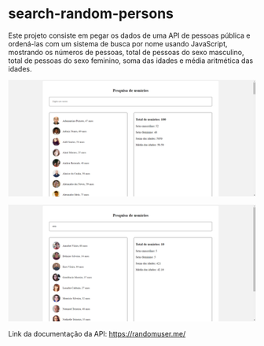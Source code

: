# search-random-persons
Este projeto consiste em pegar os dados de uma API de pessoas pública e ordená-las com um sistema de busca por nome usando JavaScript, mostrando os números de pessoas, total de pessoas do sexo masculino, total de pessoas do sexo feminino, soma das idades e média aritmética das idades.

![search random persons](https://github.com/ItaloFalzoni/search-random-persons/blob/main/assets/random-persons-preview-1.PNG)

![search random persons](https://github.com/ItaloFalzoni/search-random-persons/blob/main/assets/random-persons-preview-2.PNG)

Link da documentação da API: https://randomuser.me/
